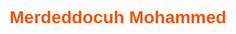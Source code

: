 <h1 style="color: rgb(241, 82, 8); text-align: center; font-family: 'Lucida Sans', 'Lucida Sans Regular', 'Lucida Grande', 'Lucida Sans Unicode', Geneva, Verdana, sans-serif;" >Merdeddocuh Mohammed</h1>